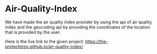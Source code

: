 # Air-Quality-Index
We have made the air quality index provider by using the api of air quality index and the geocoding api by providing the coordinates of the location that is provided by the user.


Here is the live link to the given project:
https://the-protechtron.github.io/air-quality-index/